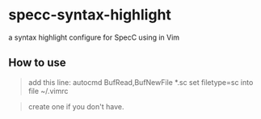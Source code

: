 specc-syntax-highlight
======================

a syntax highlight configure for SpecC using in Vim

## How to use

> add this line: autocmd BufRead,BufNewFile \*.sc set filetype=sc 
> into file ~/.vimrc

> create one if you don't have.
